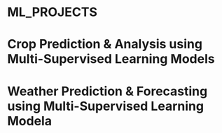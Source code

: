 # ML_PROJECTS
# Crop Prediction & Analysis using Multi-Supervised Learning Models
# Weather Prediction & Forecasting using Multi-Supervised Learning Modela
